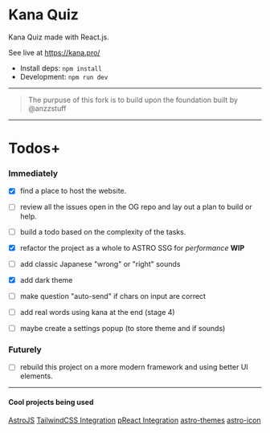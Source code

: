 # Kana Quiz

Kana Quiz made with React.js.

See live at https://kana.pro/

- Install deps: `npm install`
- Development: `npm run dev`

---

> The purpuse of this fork is to build upon the foundation built by @anzzstuff

---

# Todos+

### Immediately

- [x] find a place to host the website.
- [ ] review all the issues open in the OG repo and lay out a plan to build or help.
- [ ] build a todo based on the complexity of the tasks.

- [x] refactor the project as a whole to ASTRO SSG for _performance_ **WIP**
- [ ] add classic Japanese "wrong" or "right" sounds
- [x] add dark theme
- [ ] make question "auto-send" if chars on input are correct
- [ ] add real words using kana at the end (stage 4)
- [ ] maybe create a settings popup (to store theme and if sounds)

### Futurely

- [ ] rebuild this project on a more modern framework and using better UI elements.

---

#### Cool projects being used

[AstroJS](https://astro.build/)
[TailwindCSS Integration](https://docs.astro.build/en/guides/integrations-guide/tailwind/)
[pReact Integration](https://docs.astro.build/en/guides/integrations-guide/preact/)
[astro-themes](https://github.com/alex-grover/astro-themes)
[astro-icon](https://github.com/natemoo-re/astro-icon)
